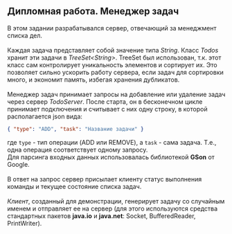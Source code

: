 ## Дипломная работа. Менеджер задач

В этом задании разрабатывался сервер, отвечающий за менеджмент списка дел. 
</br></br>
Каждая задача представляет собой значение типа *String*. Класс *Todos* хранит эти задачи в *TreeSet\<String\>*.
TreeSet был использован, т.к. этот класс сам контролирует уникальность элементов и сортирует их. Это позволяет сильно ускорить работу сервера, если задач для сортировки много, и экономит память, избегая хранения дубликатов.</br></br>
Менеджер задач принимает запросы на добавление или удаление задач через сервер *TodoServer*.  После старта, он в бесконечном цикле принимает подключения и считывает с них одну строку, в которой располагается json вида:
```json
{ "type": "ADD", "task": "Название задачи" }
```
где `type` - тип операции (ADD или REMOVE), а `task` - сама задача.
Т.е., одна операция соответствует одному запросу.
</br>Для парсинга входных данных использовалась библиотекой **GSon** от Google. </br></br>
В ответ на запрос сервер присылает клиенту статус выполнения команды и текущее состояние списка задач.
</br></br>
*Клиент*, созданный для демонстрации, генерирует задачу со случайным именем и отправляет ее на сервер (для этого используются средства стандартных пакетов **java.io** и **java.net**: Socket, BufferedReader, PrintWriter).
